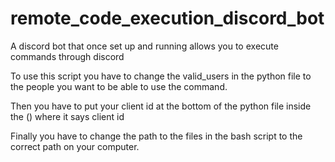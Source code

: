 # remote_code_execution_discord_bot
A discord bot that once set up and running allows you to execute commands through discord

To use this script you have to change the valid_users in the python file to the people you want to be able to use the command.

Then you have to put your client id at the bottom of the python file inside the () where it says client id

Finally you have to change the path to the files in the bash script to the correct path on your computer.
